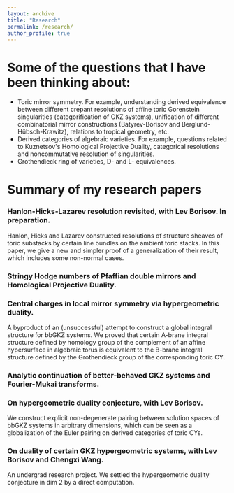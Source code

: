 ```yaml
---
layout: archive
title: "Research"
permalink: /research/
author_profile: true
---
```


# Some of the questions that I have been thinking about:
  - Toric mirror symmetry. For example, understanding derived equivalence between different crepant resolutions of affine toric Gorenstein singularities (categorification of GKZ systems), unification of different combinatorial mirror constructions (Batyrev-Borisov and Berglund-Hübsch-Krawitz), relations to tropical geometry, etc.
  - Derived categories of algebraic varieties. For example, questions related to Kuznetsov's Homological Projective Duality, categorical resolutions and noncommutative resolution of singularities.
  - Grothendieck ring of varieties, D- and L- equivalences.

# Summary of my research papers

### Hanlon-Hicks-Lazarev resolution revisited, with Lev Borisov. In preparation.

Hanlon, Hicks and Lazarev constructed resolutions of structure sheaves of toric substacks by certain line bundles on the ambient toric stacks. In this paper, we give a new and simpler proof of a generalization of their result, which includes some non-normal cases.

### Stringy Hodge numbers of Pfaffian double mirrors and Homological Projective Duality.

### Central charges in local mirror symmetry via hypergeometric duality.

A byproduct of an (unsuccessful) attempt to construct a global integral structure for bbGKZ systems. We proved that certain A-brane integral structure defined by homology group of the complement of an affine hypersurface in algebraic torus is equivalent to the B-brane integral structure defined by the Grothendieck group of the corresponding toric CY.

### Analytic continuation of better-behaved GKZ systems and Fourier-Mukai transforms.

### On hypergeometric duality conjecture, with Lev Borisov.
We construct explicit non-degenerate pairing between solution spaces of bbGKZ systems in arbitrary dimensions, which can be seen as a globalization of the Euler pairing on derived categories of toric CYs.


### On duality of certain GKZ hypergeometric systems, with Lev Borisov and Chengxi Wang.
An undergrad research project. We settled the hypergeometric duality conjecture in dim 2 by a direct computation.


